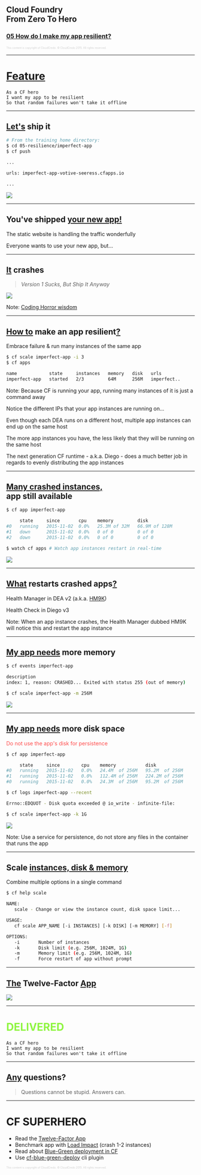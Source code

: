 ## Cloud Foundry <br />From Zero To Hero
### [05 How do I make my app resilient?](#/0)

<p style="font-size: 50%; opacity: 0.2;">
  This content is copyright of CloudCredo. &copy; CloudCredo 2015. All rights reserved.
</p>

---

# [Feature](#/1)

```nohighlight
As a CF hero
I want my app to be resilient
So that random failures won't take it offline
```

---

## [Let's](#/2) ship it

```bash
# From the training home directory:
$ cd 05-resilience/imperfect-app
$ cf push

...

urls: imperfect-app-votive-seeress.cfapps.io

...
```

<img src="images/index.png" style="background:none; border:none; box-shadow:none;" />

---

## You've shipped [your new app!](#/3)

The static website is handling the traffic wonderfully

Everyone wants to use your new app, but...

---

## [It](#/4) crashes

> _Version 1 Sucks, But Ship It Anyway_

<img src="images/crash.png" style="background:none; border:none; box-shadow:none;" />


Note:
  [Coding Horror wisdom](http://blog.codinghorror.com/version-1-sucks-but-ship-it-anyway/)

---

## [How to](#/5) make an app resilient[?](#/5)

Embrace failure &amp; run many instances of the same app

```bash
$ cf scale imperfect-app -i 3
$ cf apps

name            state     instances   memory   disk   urls
imperfect-app   started   2/3         64M      256M   imperfect..
```

Note:
  Because CF is running your app, running many instances of it is just a command away

  Notice the different IPs that your app instances are running on...

  Even though each DEA runs on a different host, multiple app instances can end up on the same host

  The more app instances you have, the less likely that they will be running on the same host

  The next generation CF runtime - a.k.a. Diego - does a much better job in regards to evenly distributing the app instances

---

## [Many crashed instances,](#/6) <br />app still available

```bash
$ cf app imperfect-app

     state     since       cpu    memory         disk
#0   running   2015-11-02  0.0%   25.3M of 32M   66.9M of 128M
#1   down      2015-11-02  0.0%   0 of 0         0 of 0
#2   down      2015-11-02  0.0%   0 of 0         0 of 0
```

```bash
$ watch cf apps # Watch app instances restart in real-time
```

<img src="images/index.png" style="background:none; border:none; box-shadow:none;" />

---

## [What](#/7) restarts crashed apps[?](#/7)

Health Manager in DEA v2 (a.k.a. [HM9K](https://docs.cloudfoundry.org/concepts/architecture/#hm9k))

Health Check in Diego v3

Note:
  When an app instance crashes, the Health Manager dubbed HM9K will notice this and restart the app instance

---

## [My app needs](#/8) more memory

```bash
$ cf events imperfect-app

description
index: 1, reason: CRASHED... Exited with status 255 (out of memory)
```

```bash
$ cf scale imperfect-app -m 256M
```

<img src="images/fill-memory.png" style="background:none; border:none; box-shadow:none;" />

---

## [My app needs](#/9) more disk space

<span style="color: #FF4D4D;">Do not use the app's disk for persistence</span>

```bash
$ cf app imperfect-app

     state     since        cpu    memory           disk
#0   running   2015-11-02   0.0%   24.4M  of 256M   95.2M  of 256M
#1   running   2015-11-02   0.0%   112.4M of 256M   224.2M of 256M
#0   running   2015-11-02   0.0%   24.3M  of 256M   95.2M  of 256M
```

```bash
$ cf logs imperfect-app --recent

Errno::EDQUOT - Disk quota exceeded @ io_write - infinite-file:
```

```bash
$ cf scale imperfect-app -k 1G
```

<img src="images/fill-disk.png" style="background:none; border:none; box-shadow:none;" />

Note:
  Use a service for persistence, do not store any files in the container that runs the app

---

## Scale [instances, disk & memory](#/10)

Combine multiple options in a single command

```bash
$ cf help scale

NAME:
   scale - Change or view the instance count, disk space limit...

USAGE:
   cf scale APP_NAME [-i INSTANCES] [-k DISK] [-m MEMORY] [-f]

OPTIONS:
   -i       Number of instances
   -k       Disk limit (e.g. 256M, 1024M, 1G)
   -m       Memory limit (e.g. 256M, 1024M, 1G)
   -f       Force restart of app without prompt
```

---

## [The](#/11) Twelve-Factor [App](#/11)

<a href="http://12factor.net"><img src="images/12factor.png" style="background:none; border:none; box-shadow:none;" /></a>

---

# <span style="color: #8FF541;">DELIVERED</span>

```nohighlight
As a CF hero
I want my app to be resilient
So that random failures won't take it offline
```

---

## [Any](#/13) questions?

> Questions cannot be stupid. Answers can.

---

# CF SUPERHERO

  * Read the [Twelve-Factor App](http://12factor.net/)
  * Benchmark app with [Load Impact](https://loadimpact.com/) (crash 1-2 instances)
  * Read about [Blue-Green deployment in CF](http://garage.mybluemix.net/posts/blue-green-deployment/)
  * Use [cf-blue-green-deploy](https://github.com/bluemixgaragelondon/cf-blue-green-deploy) cli plugin

<p style="font-size: 50%; opacity: 0.2;">
  This content is copyright of CloudCredo. &copy; CloudCredo 2015. All rights reserved.
</p>
